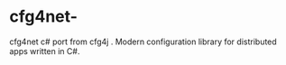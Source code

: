 # cfg4net-
cfg4net c# port from cfg4j . Modern configuration library for distributed apps written in C#.
